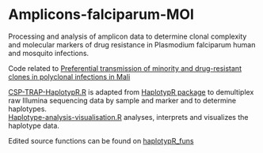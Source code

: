 # Amplicons-falciparum-MOI
Processing and analysis of amplicon data to determine clonal complexity and molecular markers of drug resistance in Plasmodium falciparum human and mosquito infections.

Code related to [Preferential transmission of minority and drug-resistant clones in polyclonal infections in Mali](https://malariajournal.biomedcentral.com/articles/10.1186/s12936-025-05298-6)

[CSP-TRAP-HaplotypR.R](https://github.com/leenvh/Amplicons-falciparum-MOI/blob/master/CSP-TRAP_HaplotypR.R) is adapted from [HaplotypR package](https://github.com/lerch-a/HaplotypR) to demultiplex raw Illumina sequencing data by sample and marker and to determine haplotypes.<br />
[Haplotype-analysis-visualisation.R](https://github.com/leenvh/Amplicons-falciparum-MOI/blob/master/Haplotype-analysis-visualisation.R) analyses, interprets and visualizes the haplotype data.

Edited source functions can be found on [haplotypR_funs](https://github.com/leenvh/haplotypR_funs)

